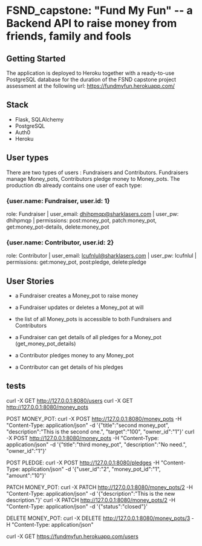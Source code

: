 # FSND_capstone: "Fund My Fun" -- a Backend API to raise money from friends, family and fools 

## Getting Started

The application is deployed to Heroku together with a ready-to-use PostgreSQL database for the duration of the
FSND capstone project assessment at the following url: https://fundmyfun.herokuapp.com/

## Stack
- Flask, SQLAlchemy
- PostgreSQL
- Auth0
- Heroku

## User types

There are two types of users : Fundraisers and Contributors. Fundraisers manage Money_pots,
Contributors pledge money to Money_pots. 
The production db already contains one user of each type:
### {user.name: Fundraiser, user.id: 1}
role: Fundraiser |
user_email: dhihpmqp@sharklasers.com |
user_pw: dhihpmqp |
permissions: post:money_pot, patch:money_pot, get:money_pot-details, delete:money_pot

### {user.name: Contributor, user.id: 2}
role: Contributor | 
user_email: lcufnlul@sharklasers.com |
user_pw: lcufnlul |
permissions: get:money_pot, post:pledge, delete:pledge

## User Stories
- a Fundraiser creates a Money_pot to raise money
- a Fundraiser updates or deletes a Money_pot at will

- the list of all Money_pots is accessible to both Fundraisers and Contributors
- a Fundraiser can get details of all pledges for a Money_pot (get_money_pot_details)
- a Contributor pledges money to any Money_pot
- a Contributor can get details of his pledges

## tests

curl -X GET http://127.0.0.1:8080/users
curl -X GET http://127.0.0.1:8080/money_pots

POST MONEY_POT:
curl -X POST http://127.0.0.1:8080/money_pots -H "Content-Type: application/json" -d '{"title":"second money_pot", "description":"This is the second one.", "target":"100", "owner_id":"1"}'
curl -X POST http://127.0.0.1:8080/money_pots -H "Content-Type: application/json" -d '{"title":"third money_pot", "description":"No need.", "owner_id":"1"}'

POST PLEDGE:
curl -X POST http://127.0.0.1:8080/pledges -H "Content-Type: application/json" -d '{"user_id":"2", "money_pot_id":"1", "amount":"10"}'

PATCH MONEY_POT:
curl -X PATCH http://127.0.0.1:8080/money_pots/2 -H "Content-Type: application/json" -d '{"description":"This is the new description."}'
curl -X PATCH http://127.0.0.1:8080/money_pots/2 -H "Content-Type: application/json" -d '{"status":"closed"}'

DELETE MONEY_POT:
curl -X DELETE http://127.0.0.1:8080/money_pots/3 -H "Content-Type: application/json"

curl -X GET https://fundmyfun.herokuapp.com/users